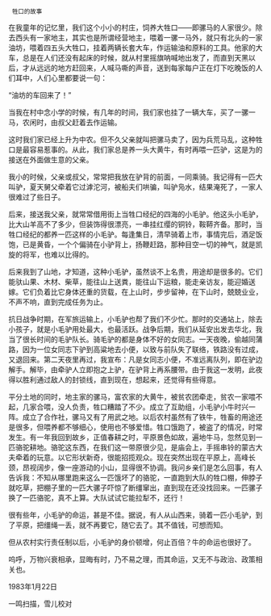      牲口的故事 

  在我童年的记忆里，我们这个小小的村庄，饲养大牲口——即骡马的人家很少。除去西头有一家地主，其实也是所谓经营地主，喂着一骡一马外，就只有北头的一家油坊，喂着四五头大牲口，挂着两辆长套大车，作运输油和原料的工具。他家的大车，总是在人们还没有起床的时候，就从村里摇旗呐喊地出发了，而直到天黑以后，才从远远的地方赶回来，人喊马嘶的声音，送到每家每户正在灯下吃晚饭的人们耳中，人们心里都要说一句： 

  “油坊的车回来了！” 

  当我在村中念小学的时候，有几年的时间，我们家也挂了一辆大车，买了一骡一马，农闲时，由叔父赶着去作运输。 

  这时我们家已经上升为中农。但不久父亲就叫把骡马卖了，因为兵荒马乱，这种牲口是最容易惹事的。从此，我们家总是养一头大黄牛，有时再喂一匹驴，这是为的接送在外面做生意的父亲。 

  我小的时候，父亲或叔父，常常把我放在驴背的前面，一同乘骑。我记得有一匹大叫驴，夏天舅父牵着它过滹沱河，被船夫们哄骗，叫驴凫水，结果淹死了，一家人很难过了些日子。 

  后来，接送我父亲，就常常借用街上当牲口经纪的四海的小毛驴。他这头小毛驴，比大山羊高不了多少，但装饰得很漂亮，一串挂红缨的铜铃，鞍鞯齐备。那时，当牲口经纪的都养一匹这样的小毛驴。每逢集日，清早骑着上市，事情完后，酒足饭饱，已是黄昏，一个个偏骑在小驴背上，扬鞭赶路，那种目空一切的神气，就是凯旋的将军，也难以比得的。 

  后来我到了山地，才知道，这种小毛驴，虽然谈不上名贵，用途却是很多的。它们能驮山果、木材、柴草，能往山上送粪，能往山下运粮，能走亲访友，能迎婚送嫁。它们负着比它身体还重的货载，在上山时，步步留神，在下山时，兢兢业业，不声不响，直到完成任务为止。 

  抗日战争时期，在军旅运输上，小毛驴也帮了我们不少忙。那时的交通站上，除去小孩子，就是小毛驴用处最大，也最活跃。战争后期，我们从延安出发去华北，我当了很长时间的毛驴队长。骑毛驴的都是身体不好的女同志。一天夜晚，偷越同蒲路，因为一位女同志下驴到高粱地去小便，以致与前队失了联络，铁路没有过成，又退回来。第二天夜里再过，我宣布：凡是女同志小便，不准远离队列，即在驴边解手。解毕，由牵驴人立即抱之上驴，在驴背上再系腰带。由于我这一发明，此夜得以胜利通过敌人的封锁线，直到现在，想起来，还觉得有些得意。 

  平分土地的同时，地主家的骡马，富农家的大黄牛，被贫农团牵走，贫农一家喂不起，几家合喂，没人负责，牲口糟踏了不少。成立了互助组，小毛驴小牛时兴一阵。成立了合作社，骡马又有了用武之地。以后农村虽然有了铁牛，牲畜的用途还是很多，但喂养都不够细心，使用也不够爱惜。牲口饿跑了，被盗了的情况，时常发生。有一年我回到故乡，正值春耕之时，平原景色如故，遍地牛马，忽然见到一匹骆驼耕地。骆驼这东西，在我们这一带原很少见，是庙会上，手摇串铃的蒙古大夫牵着的玩意。以它形状新奇，很能招揽观众。现在突然出现在平原上，高峰长颈，昂视阔步，像一座游动的小山，显得很不协调。我问乡亲们是怎么回事，有人告诉我：不知从哪里跑来这么一匹饿坏了的骆驼，一直跑到大队的牲口棚，伸脖子就吃草，把棚子里的一匹大骡子吓惊了断缰窜出，直到现在还没找回来。一匹骡子换了一匹骆驼，真不上算。大队试试它能拉犁不，还行！ 

  很有些年，小毛驴的命运，甚是不佳。据说，有人从山西来，骑着一匹小毛驴，到了平原，把缰绳一丢，就不再要它，随它去了。其不值钱，可想而知。 

  但从农村实行责任制以后，小毛驴的身价顿增，何止百倍？牛的命运也很好了。 

  呜呼，万物兴衰相承，显晦有时，乃不易之理，而其命运，又无不与政治、政策相关也。 

  1983年1月22日 

  一鸣扫描，雪儿校对 

